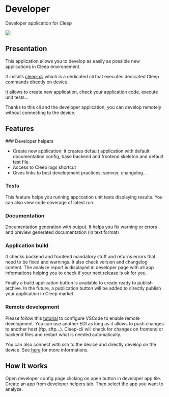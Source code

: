 # Developer

Developer application for Cleep

![](https://github.com/tangb/cleepapp-developer/raw/master/resources/background.jpg)

## Presentation

This application allows you to develop as easily as possible new applications in Cleep environement.

It installs [cleep-cli](https://github.com/tangb/cleep-cli) which is a dedicated cli that executes dedicated Cleep commands directly on device.

It allows to create new application, check your application code, execute unit tests...

Thanks to this cli and the developer application, you can develop remotely without connecting to the device.

## Features

### Developer helpers

* Create new application: it creates default application with default documentation config, base backend and frontend skeleton and default test file.
* Access to Cleep logs shortcut
* Gives links to best development practices: semver, changelog...

### Tests

This feature helps you running application unit tests displaying results. You can also view code coverage of latest run.

### Documentation

Documentation generation with output. It helps you fix warning or errors and preview generated documentation (in text format)

### Application build

It checks backend and frontend mandatory stuff and returns errors that need to be fixed and warnings. It also check version and changelog content.
The analyze report is displayed in developer page with all app informations helping you to check if your next release is ok for you.

Finally a build application button is available to create ready to publish archive. In the future, a publication button will be added to directly publish your application in Cleep market.

### Remote development

Please follow this [tutorial](https://github.com/tangb/cleep-cli#watch-usage) to configure VSCode to enable remote development. You can use another EDI as long as it allows to push changes to another host (ftp, sftp...).
Cleep-cli will check for changes on frontend or backend files and restart what is needed automatically.

You can also connect with ssh to the device and directly develop on the device. See [here](https://github.com/tangb/cleep-cli#local-developments) for more informations.

## How it works

Open developer config page clicking on open button in developer app tile. Create an app from developer helpers tab. Then select the app you want to analyze.
